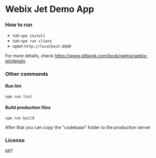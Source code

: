 Webix Jet Demo App
===================

### How to run

- run ```npm install```
- run ```npm run client```
- open ```http://localhost:8080```

For more details, check https://www.gitbook.com/book/webix/webix-jet/details

### Other commands

#### Run lint

```
npm run lint
```

#### Build production files

```
npm run build
```

After that you can copy the "codebase" folder to the production server


### License

MIT